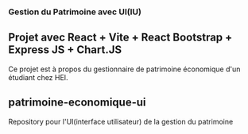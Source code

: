 ### Gestion du Patrimoine avec UI(IU)

## Projet avec React + Vite + React Bootstrap + Express JS + Chart.JS

Ce projet est à propos du gestionnaire de patrimoine économique d'un étudiant chez HEI.

## patrimoine-economique-ui
Repository pour l'UI(interface utilisateur) de la gestion du patrimoine
